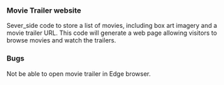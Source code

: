 ### Movie Trailer website

Sever_side code to store a list of movies, including box art imagery and a movie trailer URL. This code will generate a web page allowing visitors to browse movies and watch the trailers.


### Bugs

Not be able to open movie trailer in Edge browser.